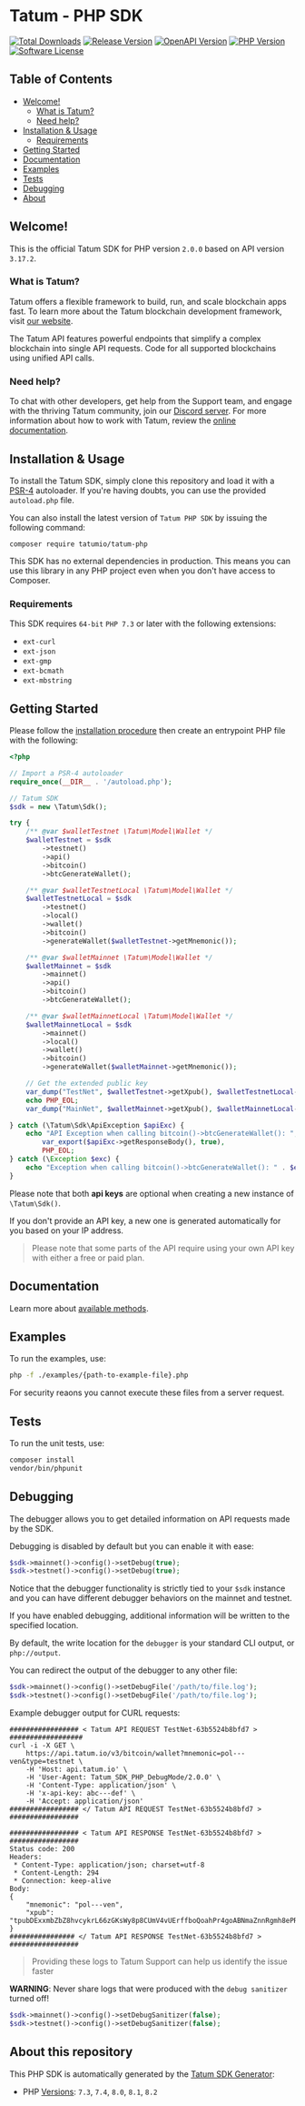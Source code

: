 # Tatum - PHP SDK

[![Total Downloads][badge-downloads]][packagist]
[![Release Version][badge-release]][packagist]
[![OpenAPI Version][badge-openapi]][openapi]
[![PHP Version][badge-php]][php]
[![Software License][badge-license]][license]

## Table of Contents
- [Welcome!](#welcome)
  - [What is Tatum?](#what-is-tatum)
  - [Need help?](#need-help)
- [Installation \& Usage](#installation--usage)
  - [Requirements](#requirements)
- [Getting Started](#getting-started)
- [Documentation](#documentation)
- [Examples](#examples)
- [Tests](#tests)
- [Debugging](#debugging)
- [About](#about-this-repository)

## Welcome!

This is the official Tatum SDK for PHP version `2.0.0` based on API version `3.17.2`.

### What is Tatum?

Tatum offers a flexible framework to build, run, and scale blockchain apps fast. To learn more about the
Tatum blockchain development framework, visit [our website](https://tatum.io/framework).

The Tatum API features powerful endpoints that simplify a complex blockchain into single API requests. Code for all
supported blockchains using unified API calls.

### Need help?

To chat with other developers, get help from the Support team, and engage with the thriving Tatum community, join 
our [Discord server](https://discord.com/invite/tatum). For more information about how to work with Tatum,
review the [online documentation](https://docs.tatum.io/).

## Installation & Usage

To install the Tatum SDK, simply clone this repository and load it with a [PSR-4](https://www.php-fig.org/psr/psr-4/) autoloader.
If you're having doubts, you can use the provided `autoload.php` file.

You can also install the latest version of `Tatum PHP SDK` by issuing the following command:

```
composer require tatumio/tatum-php
```

This SDK has no external dependencies in production. This means you can use this library in any PHP project even when you don't have access to Composer.

### Requirements

This SDK requires `64-bit` `PHP 7.3` or later with the following extensions:

 * `ext-curl`
 * `ext-json`
 * `ext-gmp`
 * `ext-bcmath`
 * `ext-mbstring`

## Getting Started

Please follow the [installation procedure](#installation--usage) then create an entrypoint PHP file with the following:

```php
<?php

// Import a PSR-4 autoloader
require_once(__DIR__ . '/autoload.php');

// Tatum SDK
$sdk = new \Tatum\Sdk();

try {
    /** @var $walletTestnet \Tatum\Model\Wallet */
    $walletTestnet = $sdk
        ->testnet()
        ->api()
        ->bitcoin()
        ->btcGenerateWallet();

    /** @var $walletTestnetLocal \Tatum\Model\Wallet */
    $walletTestnetLocal = $sdk
        ->testnet()
        ->local()
        ->wallet()
        ->bitcoin()
        ->generateWallet($walletTestnet->getMnemonic());

    /** @var $walletMainnet \Tatum\Model\Wallet */
    $walletMainnet = $sdk
        ->mainnet()
        ->api()
        ->bitcoin()
        ->btcGenerateWallet();

    /** @var $walletMainnetLocal \Tatum\Model\Wallet */
    $walletMainnetLocal = $sdk
        ->mainnet()
        ->local()
        ->wallet()
        ->bitcoin()
        ->generateWallet($walletMainnet->getMnemonic());

    // Get the extended public key
    var_dump("TestNet", $walletTestnet->getXpub(), $walletTestnetLocal->getXpub());
    echo PHP_EOL;
    var_dump("MainNet", $walletMainnet->getXpub(), $walletMainnetLocal->getXpub());

} catch (\Tatum\Sdk\ApiException $apiExc) {
    echo "API Exception when calling bitcoin()->btcGenerateWallet(): ",
        var_export($apiExc->getResponseBody(), true),
        PHP_EOL;
} catch (\Exception $exc) {
    echo "Exception when calling bitcoin()->btcGenerateWallet(): " . $exc->getMessage() . PHP_EOL;
}
```

Please note that both **api keys** are optional when creating a new instance of `\Tatum\Sdk()`.

If you don't provide an API key, a new one is generated automatically for you based on your IP address.

> Please note that some parts of the API require using your own API key with either a free or paid plan.

## Documentation

Learn more about [available methods](./docs/index.md).

## Examples

To run the examples, use:

```bash
php -f ./examples/{path-to-example-file}.php
```

For security reaons you cannot execute these files from a server request.

## Tests

To run the unit tests, use:

```bash
composer install
vendor/bin/phpunit
```

## Debugging

The debugger allows you to get detailed information on API requests made by the SDK.

Debugging is disabled by default but you can enable it with ease:

```php
$sdk->mainnet()->config()->setDebug(true);
$sdk->testnet()->config()->setDebug(true);
```

Notice that the debugger functionality is strictly tied to your `$sdk` instance and you can have
different debugger behaviors on the mainnet and testnet.

If you have enabled debugging, additional information will be written to the specified location.

By default, the write location for the `debugger` is your standard CLI output, or `php://output`.

You can redirect the output of the debugger to any other file:

```php
$sdk->mainnet()->config()->setDebugFile('/path/to/file.log');
$sdk->testnet()->config()->setDebugFile('/path/to/file.log');
```

Example debugger output for CURL requests:
```
################# < Tatum API REQUEST TestNet-63b5524b8bfd7 > ##################
curl -i -X GET \
    https://api.tatum.io/v3/bitcoin/wallet?mnemonic=pol---ven&type=testnet \
    -H 'Host: api.tatum.io' \
    -H 'User-Agent: Tatum_SDK_PHP_DebugMode/2.0.0' \
    -H 'Content-Type: application/json' \
    -H 'x-api-key: abc---def' \
    -H 'Accept: application/json'
################# </ Tatum API REQUEST TestNet-63b5524b8bfd7 > #################

################# < Tatum API RESPONSE TestNet-63b5524b8bfd7 > #################
Status code: 200
Headers:
 * Content-Type: application/json; charset=utf-8
 * Content-Length: 294
 * Connection: keep-alive
Body:
{
    "mnemonic": "pol---ven",
    "xpub": "tpubDExxmbZbZ8hvcykrL66zGKsWy8p8CUmV4vUErffboQoahPr4goABNmaZnnRgmh8ePRcJ3eHuivEG87HBdsquU3FQJstbxJjKwhtjGiWrpB2"
}
################ </ Tatum API RESPONSE TestNet-63b5524b8bfd7 > #################
```

> Providing these logs to Tatum Support can help us identify the issue faster

**WARNING**: Never share logs that were produced with the `debug sanitizer` turned off!

```php
$sdk->mainnet()->config()->setDebugSanitizer(false);
$sdk->testnet()->config()->setDebugSanitizer(false);
```

## About this repository

This PHP SDK is automatically generated by the [Tatum SDK Generator](https://github.com/tatumio):

- PHP [Versions](https://www.php.net/supported-versions.php): `7.3`, `7.4`, `8.0`, `8.1`, `8.2`

[badge-downloads]: https://img.shields.io/packagist/dt/tatumio/tatum-php.svg?style=flat&colorB=green
[badge-release]: https://img.shields.io/packagist/v/tatumio/tatum-php.svg?style=flat&label=release&color=blue
[badge-php]: https://img.shields.io/packagist/php-v/tatumio/tatum-php.svg?style=flat
[badge-license]: https://img.shields.io/packagist/l/tatumio/tatum-php.svg?style=flat&color=blue
[badge-openapi]: https://img.shields.io/badge/openapi-v3.17.2-blue

[packagist]: https://packagist.org/packages/tatumio/tatum-php
[php]: https://www.php.net/supported-versions.php
[license]: https://github.com/tatumio/tatum-php/blob/master/LICENSE.txt
[openapi]: https://apidoc.tatum.io
